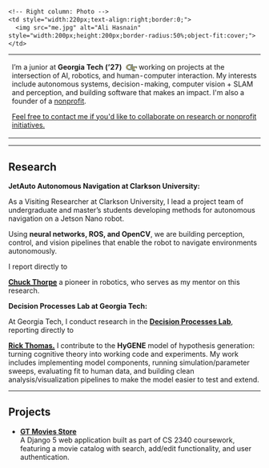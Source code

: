 <style>
  .pagehead h1 {
    display: none;
  }
</style>

<table style="width:100%;border:0;" border="0">
  <tr>
    <!-- Left column: Bio -->
    <td style="vertical-align:middle;border:0;">
      <p>
        I’m a junior at <strong>Georgia Tech (’27)</strong>
        <img src="/gt-mark.svg" alt="Georgia Tech logo"
             style="height:1em;width:auto;vertical-align:-0.2em;margin-left:4px;">
        working on projects at the intersection of AI, robotics, and human-computer interaction.  
        My interests include autonomous systems, decision-making, computer vision + SLAM and perception, and building software that makes an impact.
        I'm also a founder of a <a href="https://hamsa.ngo" target="_blank" rel="noopener noreferrer">nonprofit</a>.
      </p>
      <p>
        <a href="mailto:shasnain9@gatech.edu">Feel free to contact me if you'd like to collaborate on research or nonprofit initiatives.</a>
      </p>
    </td>

    <!-- Right column: Photo -->
    <td style="width:220px;text-align:right;border:0;">
      <img src="me.jpg" alt="Ali Hasnain" style="width:200px;height:200px;border-radius:50%;object-fit:cover;">
    </td>
  </tr>
</table>

---

## Research

**JetAuto Autonomous Navigation at Clarkson University:**

As a Visiting Researcher at Clarkson University, I lead a project team of undergraduate and master’s students developing methods for autonomous navigation on a Jetson Nano robot.

Using **neural networks, ROS, and OpenCV**, we are building perception, control, and vision pipelines that enable the robot to navigate environments autonomously.  

I report directly to
<!-- Chuck Thorpe -->
<a class="hover-card" href="https://www.clarkson.edu/people/chuck-thorpe" target="_blank" rel="noopener noreferrer">
  <span class="hc-trigger"><strong>Chuck Thorpe</strong></span>
  <span class="hc-pop" role="tooltip" aria-label="Photo of Chuck Thorpe">
    <img src="/images/mentors/chuck.jpg" alt="Chuck Thorpe headshot">
    <span class="hc-name">Chuck Thorpe</span>
    <span class="hc-title">Professor · Robotics · Clarkson University</span>
  </span>
</a>
a pioneer in robotics, who serves as my mentor on this research.

**Decision Processes Lab at Georgia Tech:**  

At Georgia Tech, I conduct research in the
<a href="https://dpl.gatech.edu/" target="_blank" rel="noopener noreferrer"><strong>Decision Processes Lab</strong></a>,
reporting directly to
<!-- Rick Thomas -->
<a class="hover-card" href="https://psychology.gatech.edu/people/rick-thomas" target="_blank" rel="noopener noreferrer">
  <span class="hc-trigger"><strong>Rick Thomas.</strong></span>
  <span class="hc-pop" role="tooltip" aria-label="Photo of Rick Thomas">
    <img src="/images/mentors/rick.jpg" alt="Rick Thomas headshot">
    <span class="hc-name">Rick Thomas</span>
    <span class="hc-title">PI · Decision Processes Lab · Georgia Tech</span>
  </span>
</a>
I contribute to the <strong>HyGENE</strong> model of hypothesis generation: turning cognitive theory into working code and experiments. My work includes implementing model components, running simulation/parameter sweeps, evaluating fit to human data, and building clean analysis/visualization pipelines to make the model easier to test and extend.

---

## Projects

- [**GT Movies Store**](gt-movies.md)  
  A Django 5 web application built as part of CS 2340 coursework, featuring a movie catalog with search, add/edit functionality, and user authentication.

<style>
  /* Hover-card */
  .hover-card{ position:relative; display:inline-block; }
  .hover-card .hc-trigger{ text-decoration:underline; text-underline-offset:2px; }

  /* Popup */
  .hover-card .hc-pop{
    position:absolute; left:50%; bottom:1.6em;
    transform:translate(-50%, 6px) scale(.96);
    opacity:0; pointer-events:none; z-index:30;

    background:#fff; color:#111; /* ensure normal text color inside pop */
    border:1px solid #e5e7eb; border-radius:12px;
    box-shadow:0 8px 24px rgba(0,0,0,.18);
    padding:8px; width:180px;
    transition:opacity .18s ease, transform .18s ease;
    white-space:normal; word-wrap:break-word;
  }

  .hover-card .hc-pop img{
    display:block; width:100%; height:auto; border-radius:8px;
  }

  /* Make inline elements stack as blocks */
  .hover-card .hc-name, .hover-card .hc-title{ display:block; }
  .hover-card .hc-name{
    font:600 14px/1.2 system-ui, -apple-system, Segoe UI, Roboto, Inter, Arial;
    margin-top:6px;
  }
  .hover-card .hc-title{
    color:#6b7280;
    font:12px/1.2 system-ui, -apple-system, Segoe UI, Roboto, Inter, Arial;
  }

  /* little arrow */
  .hover-card .hc-pop::after{
    content:""; position:absolute; top:100%; left:50%; transform:translateX(-50%);
    border-width:6px 6px 0 6px; border-style:solid;
    border-color:#fff transparent transparent transparent;
    filter: drop-shadow(0 2px 2px rgba(0,0,0,.06));
  }

  /* show on hover or keyboard focus */
  .hover-card:hover .hc-pop,
  .hover-card:focus-within .hc-pop{
    opacity:1; transform:translate(-50%, 0) scale(1);
  }

  @media (prefers-reduced-motion: reduce){
    .hover-card .hc-pop{ transition:none; }
  }
</style>

